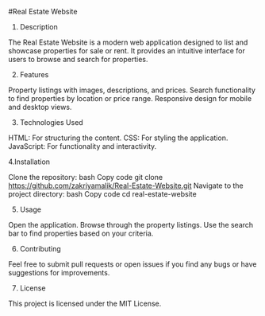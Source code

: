 #Real Estate Website

1. Description

The Real Estate Website is a modern web application designed to list and showcase properties for sale or rent. It provides an intuitive interface for users to browse and search for properties.

2. Features

Property listings with images, descriptions, and prices.
Search functionality to find properties by location or price range.
Responsive design for mobile and desktop views.


3. Technologies Used

HTML: For structuring the content.
CSS: For styling the application.
JavaScript: For functionality and interactivity.


4.Installation

Clone the repository:
bash
Copy code
git clone https://github.com/zakriyamalik/Real-Estate-Website.git
Navigate to the project directory:
bash
Copy code
cd real-estate-website


5. Usage

Open the application.
Browse through the property listings.
Use the search bar to find properties based on your criteria.


6. Contributing

Feel free to submit pull requests or open issues if you find any bugs or have suggestions for improvements.


7. License

This project is licensed under the MIT License.
